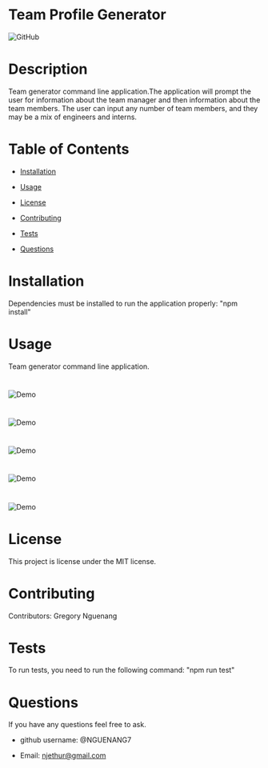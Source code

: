 # Team Profile Generator


![GitHub](https://img.shields.io/github/license/nguenang7/team-profile-generator?logo=MIT&style=plastic)

# Description

Team generator command line application.The application will prompt the user for information about the team manager 
and then information about the team members. The user can input any number of team members, and they may be a mix of engineers and interns. 

# Table of Contents

* [Installation](#installation)

* [Usage](#usage)

* [License](#license)

* [Contributing](#contributing)

* [Tests](#tests)

* [Questions](#questions)

# Installation

Dependencies must be installed to run the application properly: "npm install"

# Usage

Team generator command line application.

#

![Demo](1.png)

#

![Demo](passedtests.png)


#
![Demo](2.gif)

#

![Demo](3.gif)

#


![Demo](4.png)



# License

This project is license under the MIT license.

# Contributing

​Contributors: Gregory Nguenang

# Tests

To run tests, you need to run the following command: "npm run test"

# Questions

If you have any questions feel free to ask. 

* github username: @NGUENANG7

* Email: njethur@gmail.com
